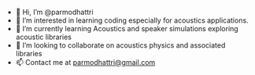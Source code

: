 - 👋 Hi, I’m @parmodhattri
- 👀 I’m interested in learning coding especially for acoustics applications.
- 🌱 I’m currently learning Acoustics and speaker simulations exploring acoustic libraries
- 💞️ I’m looking to collaborate on acoustics physics and associated libraries
- 📫 Contact me at parmodhattri@gmail.com

<!---
parmodhattri/parmodhattri is a ✨ special ✨ repository because its `README.md` (this file) appears on your GitHub profile.
You can click the Preview link to take a look at your changes.
--->
